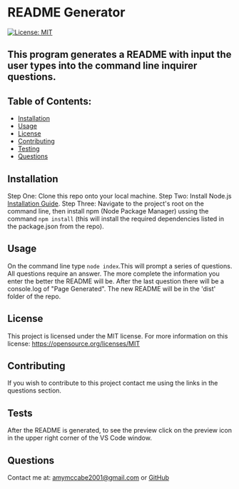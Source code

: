 # README Generator
[![License: MIT](https://img.shields.io/badge/License-MIT-yellow.svg)](https://opensource.org/licenses/MIT)
## This program generates a README with input the user types into the command line inquirer questions.
## Table of Contents:
- [Installation](#installation)
- [Usage](#usage)
- [License](#license)
- [Contributing](#contributing)
- [Testing](#tests)
- [Questions](#questions)
## Installation 
Step One: Clone this repo onto your local machine. Step Two: Install Node.js [Installation Guide](https://coding-boot-camp.github.io/full-stack/nodejs/how-to-install-nodejs). Step Three: Navigate to the project's root on the command line, then install npm (Node Package Manager) ussing the command `npm install` (this will install the required dependencies listed in the package.json from the repo). 
## Usage 
On the command line type `node index`.This will prompt a series of questions. All questions require an answer. The more complete the information you enter the better the README will be. After the last question there will be a console.log of "Page Generated". The new README will be in the 'dist' folder of the repo.
## License 
This project is licensed under the MIT license. For more information on this license: https://opensource.org/licenses/MIT
## Contributing 
If you wish to contribute to this project contact me using the links in the questions section. 
## Tests 
After the README is generated, to see the preview click on the preview icon in the upper right corner of the VS Code window.
## Questions 
Contact me at: [amymccabe2001@gmail.com](mailto:amymccabe2001@gmail.com) or [GitHub](https://github.com/McAmy2001/)
